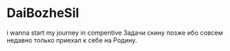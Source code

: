 # DaiBozheSil
i wanna start my journey in compentive
Задачи скину позже ибо совсем недавно только приехал к себе на Родину.


